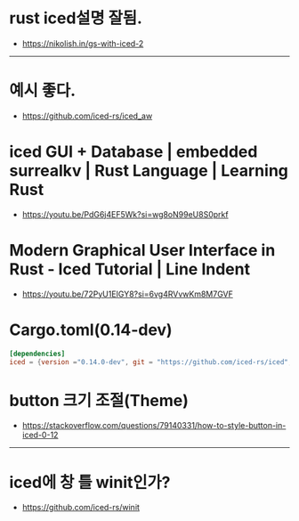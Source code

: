 # rust iced설명 잘됨.

- https://nikolish.in/gs-with-iced-2

<hr />

# 예시 좋다.
- https://github.com/iced-rs/iced_aw

# iced GUI + Database | embedded surrealkv | Rust Language | Learning Rust
- https://youtu.be/PdG6j4EF5Wk?si=wg8oN99eU8S0prkf

# Modern Graphical User Interface in Rust - Iced Tutorial | Line Indent
- https://youtu.be/72PyU1EIGY8?si=6vg4RVvwKm8M7GVF


# Cargo.toml(0.14-dev)


```toml
[dependencies]
iced = {version ="0.14.0-dev", git = "https://github.com/iced-rs/iced", rev = "5f00ae"}
```

# button 크기 조절(Theme)
- https://stackoverflow.com/questions/79140331/how-to-style-button-in-iced-0-12


<hr />

# iced에 창 틀 winit인가?
- https://github.com/iced-rs/winit
